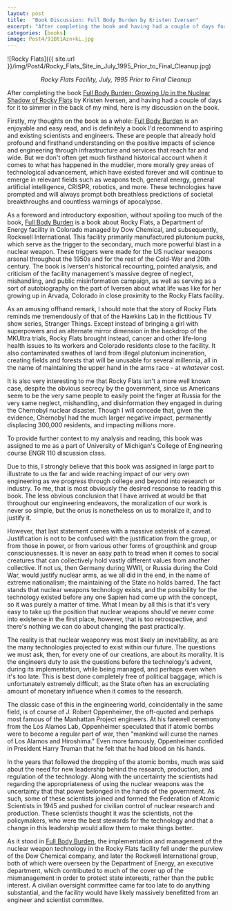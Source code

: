 ```yaml
---
layout: post
title:  "Book Discussion: Full Body Burden by Kristen Iversen"
excerpt: "After completing the book and having had a couple of days for it to simmer in the back of my mind, here is my discussion on the book."
categories: [books]
image: Post4/91Bt1Azn+kL.jpg
---
```


![Rocky Flats]({{ site.url }}/img/Post4/Rocky_Flats_Site_in_July_1995_Prior_to_Final_Cleanup.jpg)
<div align="center"> <i> Rocky Flats Facility, July, 1995 Prior to Final Cleanup </i> </div>

After completing the book <u>Full Body Burden: Growing Up in the Nuclear Shadow of Rocky Flats</u> by Kristen Iversen, and having had a couple of days for it to simmer in the back of my mind, here is my discussion on the book.


Firstly, my thoughts on the book as a whole: <u>Full Body Burden</u> is an enjoyable and easy read, and is definitely a book I'd recommend to aspiring and existing scientists and engineers. These are people that already hold profound and firsthand understanding on the positive impacts of science and engineering through infrastructure and services that reach far and wide. But we don't often get much firsthand historical account when it comes to what has happened in the muddier, more morally grey areas of technological advancement, which have existed forever and will continue to emerge in relevant fields such as weapons tech, general energy, general artificial intelligence, CRISPR, robotics, and more. These technologies have prompted and will always prompt both breathless predictions of societal breakthroughs and countless warnings of apocalypse.


As a foreword and introductory exposition, without spoiling too much of the book, <u>Full Body Burden</u> is a book about Rocky Flats, a Department of Energy facility in Colorado managed by Dow Chemical, and subsequently, Rockwell International. This facility primarily manufactured plutonium pucks, which serve as the trigger to the secondary, much more powerful blast in a nuclear weapon. These triggers were made for the US nuclear weapons arsenal throughout the 1950s and for the rest of the Cold-War and 20th century. The book is Iversen's historical recounting, pointed analysis, and criticism of the facility management's massive degree of neglect, mishandling, and public misinformation campaign, as well as serving as a sort of autobiography on the part of Iversen about what life was like for her growing up in Arvada, Colorado in close proximity to the Rocky Flats facility.


As an amusing offhand remark, I should note that the story of Rocky Flats reminds me tremendously of that of the Hawkins Lab in the fictitious TV show series, Stranger Things. Except instead of bringing a girl with superpowers and an alternate mirror dimension in the backdrop of the MKUltra trials, Rocky Flats brought instead, cancer and other life-long health issues to its workers and Colorado residents close to the facility. It also contaminated swathes of land from illegal plutonium incineration, creating fields and forests that will be unusable for several millennia, all in the name of maintaining the upper hand in the arms race - at <i>whatever</i> cost.


It is also very interesting to me that Rocky Flats isn't a more well known case, despite the obvious secrecy by the government, since us Americans seem to be the very same people to easily point the finger at Russia for the very same neglect, mishandling, and disinformation they engaged in during the Chernobyl nuclear disaster. Though I will concede that, given the evidence, Chernobyl had the much larger negative impact, permanently displacing 300,000 residents, and impacting millions more.


To provide further context to my analysis and reading, this book was assigned to me as a part of University of Michigan's College of Engineering course ENGR 110 discussion class.


Due to this, I strongly believe that this book was assigned in large part to illustrate to us the far and wide reaching impact of our very own engineering as we progress through college and beyond into research or industry. To me, that is most obviously the desired response to reading this book. The less obvious conclusion that I have arrived at would be that throughout our engineering endeavors, the moralization of our work is never so simple, but the onus is nonetheless on us to moralize it, and to justify it.


However, that last statement comes with a massive asterisk of a caveat.  Justification is not to be confused with the justification from the group, or from those in power, or from various other forms of groupthink and group consciousnesses. It is never an easy path to tread when it comes to social creatures that can collectively hold vastly different values from another collective. If not us, then Germany during WWII, or Russia during the Cold War, would justify nuclear arms, as we all did in the end, in the name of extreme nationalism; the maintaining of the State no holds barred. The fact stands that nuclear weapons technology exists, and the possibility for the technology existed before any one Sapien had come up with the concept, so it was purely a matter of time. What I mean by all this is that it's very easy to take up the position that nuclear weapons should've never come into existence in the first place, however, that is too retrospective, and there's nothing we can do about changing the past practically.

The reality is that nuclear weaponry was most likely an inevitability, as are the many technologies projected to exist within our future. The questions we must ask, then, for every one of our creations, are about its morality. It is the engineers duty to ask the questions before the technology's advent, during its implementation, while being managed, and perhaps even when it's too late. This is best done completely free of political baggage, which is unfortunately extremely difficult, as the State often has an excruciating amount of monetary influence when it comes to the research.

The classic case of this in the engineering world, coincidentally in the same field, is of course of J. Robert Oppenheimer, the oft-quoted and perhaps most famous of the Manhattan Project engineers. At his farewell ceremony from the Los Alamos Lab, Oppenheimer speculated that if atomic bombs were to become a regular part of war, then "mankind will curse the names of Los Alamos and Hiroshima." Even more famously, Oppenheimer confided in President Harry Truman that he felt that he had blood on his hands.

In the years that followed the dropping of the atomic bombs, much was said about the need for new leadership behind the research, production, and regulation of the technology. Along with the uncertainty the scientists had regarding the appropriateness of using the nuclear weapons was the uncertainty that that power belonged in the hands of the government. As such, some of these scientists joined and formed the Federation of Atomic Scientists in 1945 and pushed for civilian control of nuclear research and production. These scientists thought it was the scientists, not the policymakers, who were the best stewards for the technology and that a change in this leadership would allow them to make things better.

As it stood in <u>Full Body Burden</u>, the implementation and management of the nuclear weapon technology in the Rocky Flats facility fell under the purview of the Dow Chemical company, and later the Rockwell International group, both of which were overseen by the Department of Energy, an executive department, which contributed to much of the cover up of the mismanagement in order to protect state interests, rather than the public interest. A civilian oversight committee came far too late to do anything substantial, and the facility would have likely massively benefitted from an engineer and scientist committee.
